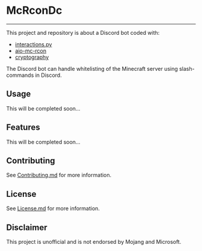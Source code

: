 # McRconDc

---

This project and repository is about a Discord bot coded with:
- [interactions.py](https://github.com/interactions-py/interactions.py)
- [aio-mc-rcon](https://github.com/Iapetus-11/aio-mc-rcon)
- [cryptography](https://github.com/pyca/cryptography)

The Discord bot can handle whitelisting of the Minecraft server using slash-commands in Discord.

## Usage

This will be completed soon...

## Features

This will be completed soon...

## Contributing

See [Contributing.md](Contributing.md) for more information.

## License

See [License.md](License.md) for  more information.

## Disclaimer

This project is unofficial and is not endorsed by Mojang and Microsoft.
